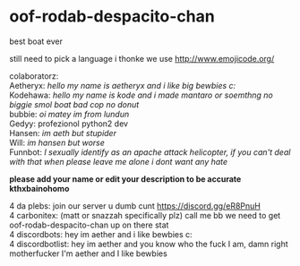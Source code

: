 # oof-rodab-despacito-chan

best boat ever


still need to pick a language i thonke we use http://www.emojicode.org/

colaboratorz:  
Aetheryx: *hello my name is aetheryx and i like big bewbies c:*  
Kodehawa: *hello my name is kode and i made mantaro or soemthng no biggie smol boat bad cop no donut*  
bubbie: *oi matey im from lundun*  
Gedyy: profezionol python2 dev  
Hansen: *im aeth but stupider*  
Will: *im hansen but worse*  
Funnbot: *I sexually identify as an apache attack helicopter, if you can't deal with that when please leave me alone i dont want any hate*  
  
**please add your name or edit your description to be accurate kthxbainohomo**
  
  
4 da plebs: join our server u dumb cunt https://discord.gg/eR8PnuH  
4 carbonitex: (matt or snazzah specifically plz) call me bb we need to get oof-rodab-despacito-chan up on there stat  
4 discordbots: hey im aether and i like bewbies c:  
4 discordbotlist: hey im aether and you know who the fuck I am, damn right motherfucker I'm aether and I like bewbies
